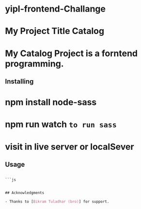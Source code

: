 # yipl-frontend-Challange

# My Project Title Catalog 

# My Catalog Project is a forntend programming.

## Installing

# npm install node-sass

# npm run watch `to run sass`

# visit in live server or localSever

## Usage

```scss

```js


## Acknowledgments

- Thanks to [Bikram Tuladhar (bro)] for support.



